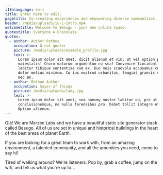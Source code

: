 ```yaml
---
i18nlanguage: en-i
title: Enter here to edit.
pagetitle: Co-creating experiences and empowering diverse communities.
header: /media/uploads/io-1-intro.mp4
welcometitle: Welcome to Besugo - your new online space.
quotestitle: Everyone ❤ Chocolate
quotes:
  - author: Author Rothua
    occupation: Great quoter
    picture: /media/uploads/example_profile.jpg
    text: >-
      Lorem ipsum dolor sit amet, dicit alienum et vim, ut vel option persecuti
      maiestatis! Choro malorum argumentum no sea! Convenire tincidunt no his,
      labitur tibique sententiae cum ex. Duo meis scaevola accusamus cu, pri et
      dolor melius minimum. Cu ius nostrud urbanitas, feugiat graecis convenire
      nec an.
  - author: Rothua Author
    occupation: Sayer of things
    picture: /media/uploads/lady.jpg
    text: >-
      Lorem ipsum dolor sit amet, sea nonumy noster labitur ea, pro ut commodo
      conclusionemque, ne nulla forensibus pro. Debet tollit integre et est.
      Option alienum.
---
```

Olá! We are Marzee Labs and we have a beautiful static site generator stack called Besugo. All of us are set in unique and historical buildings in the heart of the best areas of planet Earth.



If you are looking for a great team to work with, from an amazing environment, a talented community, and all the amenities you need, come to say hi!



Tired of walking around? We're listeners. Pop by, grab a coffee, jump on the wifi, and tell us what you're up to...
